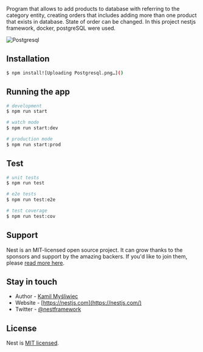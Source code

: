 Program that allows to add products to database with referring to the category entity, creating orders that includes adding more than one product that exists in database. State of order can be changed.
In this project nestjs framework, docker, postgreSQL were used.

![Postgresql](https://user-images.githubusercontent.com/101356991/222986016-aca0e866-93eb-4ba8-bcaf-d53da6cf021d.png)


## Installation

```bash
$ npm install![Uploading Postgresql.png…]()

```

## Running the app

```bash
# development
$ npm run start

# watch mode
$ npm run start:dev

# production mode
$ npm run start:prod
```

## Test

```bash
# unit tests
$ npm run test

# e2e tests
$ npm run test:e2e

# test coverage
$ npm run test:cov
```

## Support

Nest is an MIT-licensed open source project. It can grow thanks to the sponsors and support by the amazing backers. If you'd like to join them, please [read more here](https://docs.nestjs.com/support).

## Stay in touch

- Author - [Kamil Myśliwiec](https://kamilmysliwiec.com)
- Website - [https://nestjs.com](https://nestjs.com/)
- Twitter - [@nestframework](https://twitter.com/nestframework)

## License

Nest is [MIT licensed](LICENSE).
